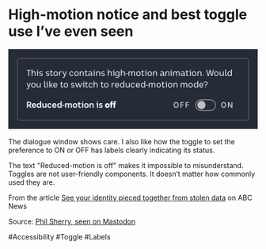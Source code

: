 # High-motion notice and best toggle use I’ve even seen

![Dialogue window asking if the user want to activate the reduced-motion preference, as the story contains high-motion animation](./assets/reduced-motion-toggle.jpeg)

The dialogue window shows care. I also like how the toggle to set the preference to ON or OFF has labels clearly indicating its status.

The text "Reduced-motion is off" makes it impossible to misunderstand. Toggles are not user-friendly components. It doesn’t matter how commonly used they are.

From the article [See your identity pieced together from stolen data](https://www.abc.net.au/news/2023-05-18/data-breaches-your-identity-interactive/102175688) on ABC News

Source: [Phil Sherry, seen on Mastodon](https://indieweb.social/@philsherry@home.social/110397186223695094)

#Accessibility #Toggle #Labels